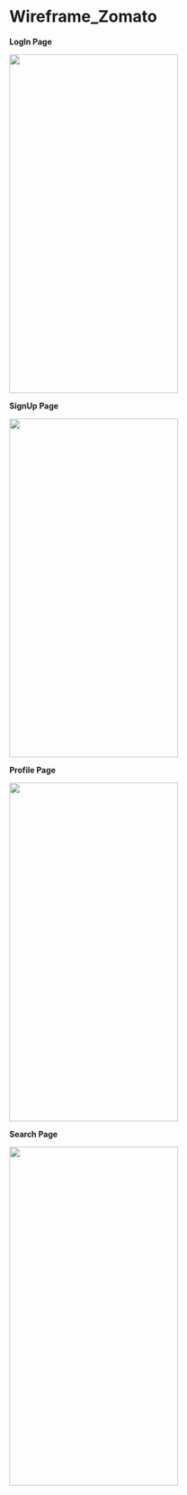 # Wireframe_Zomato

**LogIn Page**

<img src="https://github.com/rutviprajapati16/Mockup_Zomato/assets/97946004/690680e7-34b4-4061-9f83-4135c762eb49" height="600" width="300">

**SignUp Page**

<img src="https://github.com/rutviprajapati16/Mockup_Zomato/assets/97946004/0721a792-80ac-45df-b594-3c51989a79a8" height="600" width="300">

**Profile Page**

<img src="https://github.com/rutviprajapati16/Mockup_Zomato/assets/97946004/0cbfb43a-e9e6-4955-9ca7-64b0953986f6" height="600" width="300">

**Search Page**

<img src="https://github.com/rutviprajapati16/Mockup_Zomato/assets/97946004/e48807e1-84fe-42c9-9e7b-42ac3a161b13" height="600" width="300">



